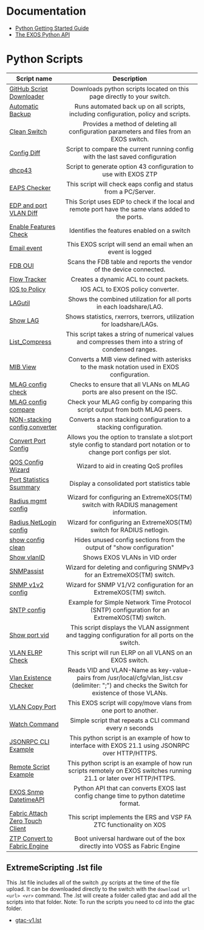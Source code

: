 # Documentation
* [Python Getting Started Guide](https://documentation.extremenetworks.com/pdfs/exos/Python_Getting_Started_Guide.pdf)
* [The EXOS Python API](https://www.extremenetworks.com/support/documentation-api/extremexos-software/)

<!---
------git_dlownload.py------
To allow git_download.py to find the scripts add the script to this list with no spaces for the table like autofsbackup does.
Add a space at the begining of the Description to omit the script from git_download. (see jsoncli)
-->

# Python Scripts
| Script name   | Description   |
| ------------- |:-------------:|
|[GitHub Script Downloader](git_download)|Downloads python scripts located on this page directly to your switch.|
|[Automatic Backup](autofsbackuppy)|Runs automated back up on all scripts, including configuration, policy and scripts.|
|[Clean Switch](cleanswitch)|Provides a method of deleting all configuration parameters and files from an EXOS switch.|
|[Config Diff](conf_diff)|Script to compare the current running config with the last saved configuration|
|[dhcp43](dhcp43)|Script to generate option 43 configuration to use with EXOS ZTP|
|[EAPS Checker](eaps_checker)|This script will check eaps config and status from a PC/Server.|
|[EDP and port VLAN Diff](edp_vlan_check)|This Script uses EDP to check if the local and remote port have the same vlans added to the ports.|
|[Enable Features Check](enablefeaturescheckpy)|Identifies the features enabled on a switch|
|[Email event](Email_event)|This EXOS script will send an email when an event is logged|
|[FDB OUI ](fdb_oui)|Scans the FDB table and reports the vendor of the device connected.|
|[Flow Tracker](flowtracker)|Creates a dynamic ACL to count packets.|
|[IOS to Policy](IOStoPolicy)|IOS ACL to EXOS policy converter.|
|[LAGutil](LAGUtil)|Shows the combined utilization for all ports in each loadshare/LAG.|
|[Show LAG](showlag)|Shows statistics, rxerrors, txerrors, utilization for loadshare/LAGs.|
|[List_Compress](list_compress)|This script takes a string of numerical values and compresses them into a string of condensed ranges.|
|[MIB View](mibview)|Converts a MIB view defined with asterisks to the mask notation used in EXOS configuration.|
|[MLAG config check](mlag_config_check)|Checks to ensure that all VLANs on MLAG ports are also present on the ISC.|
|[MLAG config compare](mlag_config_compare)|Check your MLAG config by comparing this script output from both MLAG peers. |
|[NON-stacking config converter](non_stacking_config_converter)|Converts a non stacking configuration to a stacking configuration.|
|[Convert Port Config](convert_port_config)| Allows you the option to translate a slot:port style config to standard port notation or to change port configs per slot.|
|[QOS Config Wizard](qosconfigpy)|Wizard to aid in creating QoS profiles|
|[Port Statistics Ssummary](portsum)|Display a consolidated port statistics table|
|[Radius mgmt config](radiusmgmtconfigpy)|Wizard for configuring an ExtremeXOS(TM) switch with RADIUS management information.|
|[Radius NetLogin config](radiusnetloginconfigpy)|Wizard for configuring an ExtremeXOS(TM) switch for RADIUS netlogin.|
|[show config clean](show_config_clean)|Hides unused config sections from the output of "show configuration"|
|[Show vlanID](show_vid)|Shows EXOS VLANs in VID order|
|[SNMPassist](snmpassist)|Wizard for deleting and configuring SNMPv3 for an ExtremeXOS(TM) switch.|
|[SNMP v1v2 config](snmpv1v2configpy)|Wizard for SNMP V1/V2 configuration for an ExtremeXOS(TM) switch.|
|[SNTP config](sntpconfigpy)|Example for Simple Network Time Protocol (SNTP) configuration for an ExtremeXOS(TM) switch.|
|[Show port vid](show_port_vid)|This script displays the VLAN assignment and tagging configuration for all ports on the switch.|
|[VLAN ELRP Check](vlan_elrp_check)|This script will run ELRP on all VLANS on an EXOS switch.|
|[Vlan Existence Checker](vlan_existencecheck)|Reads VID and VLAN-Name as key-value-pairs from /usr/local/cfg/vlan_list.csv (delimiter: ";") and checks the Switch for existence of those VLANs.|
|[VLAN Copy Port](vlan_copy_port)|This EXOS script will copy/move vlans from one port to another.|
|[Watch Command](watch)|Simple script that repeats a CLI command every *n* seconds|
|[JSONRPC CLI Example](jsoncli)| This python script is an example of how to interface with EXOS 21.1 using JSONRPC over HTTP/HTTPS.|
|[Remote Script Example](rmtscript)| This python script is an example of how run scripts remotely on EXOS switches running 21.1 or later over HTTP/HTTPS.|
|[EXOS Snmp DatetimeAPI](xosSnmpDatetimeAPI)| Python API that can converts EXOS last config change time to python datetime format.|
|[Fabric Attach Zero Touch Client](fa-ztc)| This script implements the ERS and VSP FA ZTC functionality on XOS|
|[ZTP Convert to Fabric Engine](ztp-convert-to-fabric-engine)| Boot universal hardware out of the box directly into VOSS as Fabric Engine|

## ExtremeScripting .lst file
This .lst file includes all of the switch .py scripts at the time of the file upload.  It can be downloaded directly to the switch with the ```download url <url> <vr>``` command.  The .lst will create a folder called gtac and add all the scripts into that folder.  Note: To run the scripts you need to cd into the gtac folder.
* [gtac-v1.lst](gtac-v1.lst)
